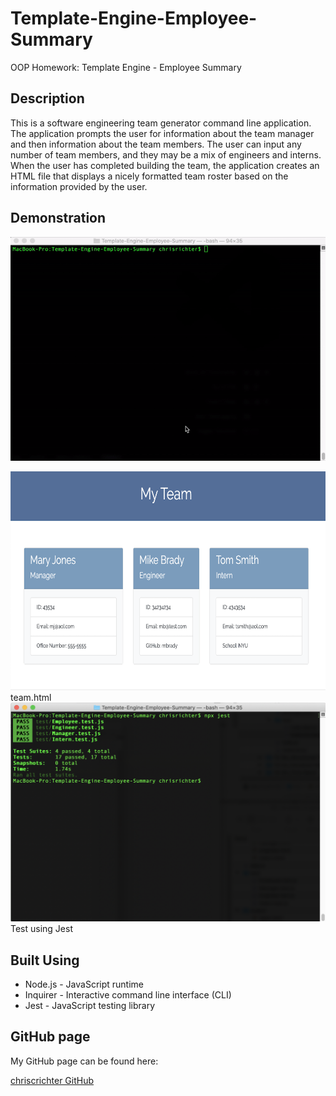 # Template-Engine-Employee-Summary
OOP Homework: Template Engine - Employee Summary

## Description

This is a software engineering team generator command line application. The application prompts the user for information about the team manager and then information about the team members. The user can input any number of team members, and they may be a mix of engineers and interns. When the user has completed building the team, the application creates an HTML file that displays a nicely formatted team roster based on the information provided by the user. 

## Demonstration

![Demo](https://raw.githubusercontent.com/chriscrichter/Template-Engine-Employee-Summary/master/assets/TeamSummary.gif)

<img src="assets/TeamSummaryHTML.png" width="600" height="350">
team.html

<img src="assets/Testing.png" width="600" height="350">
Test using Jest

## Built Using

* Node.js - JavaScript runtime
* Inquirer - Interactive command line interface (CLI)
* Jest - JavaScript testing library

## GitHub page

My GitHub page can be found here:

[chriscrichter GitHub](https://github.com/chriscrichter)
